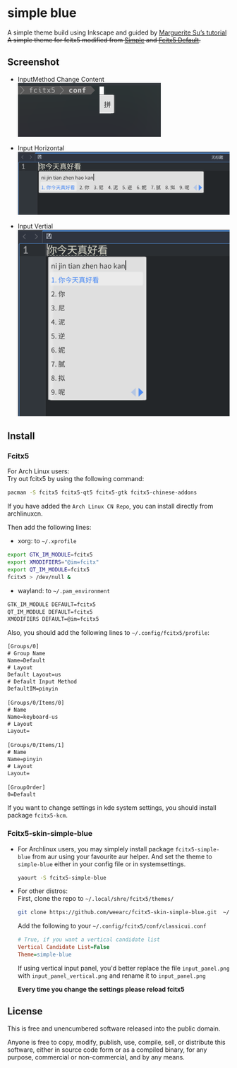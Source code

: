 # simple blue
A simple theme build using Inkscape and guided by [Marguerite Su’s tutorial](https://forum.suse.org.cn/t/fcitx-artwork-fcitx/731/15)</br>
<s> A simple theme for fcitx5 modified from [Simple](https://github.com/iovxw/fcitx5-simple-theme) and [Fcitx5 Default](https://github.com/fcitx/fcitx5).</s>

## Screenshot

- InputMethod Change Content</br>
![Content](screenshot/screenshot-content.png)</br>

- Input Horizontal</br>
![horizontal](screenshot/screenshot-input.png)</br>

- Input Vertial</br>
![vertical](screenshot/screenshot-input-vertical.png)</br>

## Install
### Fcitx5
For Arch Linux users:</br>
Try out fcitx5 by using the following command:
```bash
pacman -S fcitx5 fcitx5-qt5 fcitx5-gtk fcitx5-chinese-addons
```
If you have added the `Arch Linux CN Repo`, you can install directly from archlinuxcn.</br>

Then add the following lines:
- xorg: to `~/.xprofile`

```bash
export GTK_IM_MODULE=fcitx5
export XMODIFIERS="@im=fcitx"
export QT_IM_MODULE=fcitx5
fcitx5 > /dev/null &
```

- wayland: to `~/.pam_environment`

```bash
GTK_IM_MODULE DEFAULT=fcitx5
QT_IM_MODULE DEFAULT=fcitx5
XMODIFIERS DEFAULT=@im=fcitx5
```
Also, you should add the following lines to `~/.config/fcitx5/profile`:
```
[Groups/0]
# Group Name
Name=Default
# Layout
Default Layout=us
# Default Input Method
DefaultIM=pinyin

[Groups/0/Items/0]
# Name
Name=keyboard-us
# Layout
Layout=

[Groups/0/Items/1]
# Name
Name=pinyin
# Layout
Layout=

[GroupOrder]
0=Default
```

If you want to change settings in kde system settings, you should install package `fcitx5-kcm`.

### Fcitx5-skin-simple-blue
- For Archlinux users, you may simplely install package `fcitx5-simple-blue` from aur using your favourite aur helper. And set the theme to `simple-blue` either in your config file or in systemsettings.
  ```bash
  yaourt -S fcitx5-simple-blue
  ```

- For other distros:</br>
  First, clone the repo to `~/.local/shre/fcitx5/themes/`

  ```bash
  git clone https://github.com/weearc/fcitx5-skin-simple-blue.git  ~/.local/share/fcitx5/themes/simple-blue
  ```

  Add the following to your `~/.config/fcitx5/conf/classicui.conf`

  ```ini
  # True, if you want a vertical candidate list
  Vertical Candidate List=False
  Theme=simple-blue
  ```

  If using vertical input panel, you'd better replace the file `input_panel.png` with `input_panel_vertical.png` and rename it to `input_panel.png`

  **Every time you change the settings please reload fcitx5**

## License

This is free and unencumbered software released into the public domain.

Anyone is free to copy, modify, publish, use, compile, sell, or distribute this software, either in source code form or as a compiled binary, for any purpose, commercial or non-commercial, and by any means.
